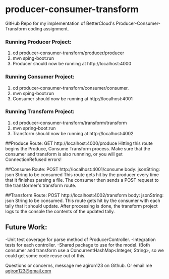 # producer-consumer-transform
GitHub Repo for my implementation of BetterCloud's Producer-Consumer-Transform coding assignment. 

### Running Producer Project:
1. cd producer-consumer-transform/producer/producer
2. mvn sping-boot:run
3. Producer should now be running at http://localhost:4000

### Running Consumer Project:
1. cd producer-consumer-transform/consumer/consumer.
2. mvn sping-boot:run
3. Consumer should now be running at http://localhost:4001

### Running Transform Project:
1. cd producer-consumer-transform/transform/transform
2. mvn spring-boot:run
3. Transform should now be running at http://localhost:4002

##Produce Route:
GET http://localhost:4000/produce
Hitting this route begins the Produce, Consume Transform process. Make sure that the consumer
and transform is also runnning, or you will get ConnectionRefused errors!

##Consume Route:
POST http://localhost:4001/consume
body: jsonString: json String to be consumed
This route gets hit by the producer every time that it finishes parsing a file.
The consumer then sends a POST request to the transformer's transform route.

##Transform Route:
POST http://localhost:4002/transform
body: jsonString: json String to be consumed.
This route gets hit by the consumer with each tally that it should update.
After processing is done, the transform project logs to the console the contents of the updated tally.

## Future Work:
-Unit test coverage for parse method of ProducerController.
-Integration tests  for each controller.
-Shared package to use for the model. (Both consumer and transform use a ConcurrentHashMap<Integer, String>,
so we could get some code reuse out of this.

Questions or concerns, message me agiron123 on Github.
Or email me agiron123@gmail.com